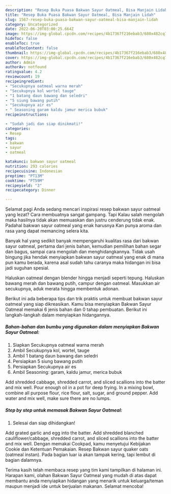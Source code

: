 ```yaml
---
description: "Resep Buka Puasa Bakwan Sayur Oatmeal, Bisa Manjain Lidah"
title: "Resep Buka Puasa Bakwan Sayur Oatmeal, Bisa Manjain Lidah"
slug: 1567-resep-buka-puasa-bakwan-sayur-oatmeal-bisa-manjain-lidah
category: Uncategorized
date: 2022-06-20T03:00:25.664Z
image: https://img-global.cpcdn.com/recipes/4b17367f216ebab3/680x482cq70/bakwan-sayur-oatmeal-foto-resep-utama.jpg
hideToc: false
enableToc: true
enableTocContent: false
thumbnail: https://img-global.cpcdn.com/recipes/4b17367f216ebab3/680x482cq70/bakwan-sayur-oatmeal-foto-resep-utama.jpg
cover: https://img-global.cpcdn.com/recipes/4b17367f216ebab3/680x482cq70/bakwan-sayur-oatmeal-foto-resep-utama.jpg
author: Admin
authorAv: notfound
ratingvalue: 4.2
reviewcount: 19
recipeingredient:
- "Secukupnya oatmeal warna merah"
- "Secukupnya kol wortel tauge"
- "1 batang daun bawang dan seledri"
- "5 siung bawang putih"
- "Secukupnya air es"
- " Seasoning garam kaldu jamur merica bubuk"
recipeinstructions:

- "Sudah jadi dan siap dinikmati!"
categories:
- Resep
tags:
- bakwan
- sayur
- oatmeal

katakunci: bakwan sayur oatmeal 
nutrition: 293 calories
recipecuisine: Indonesian
preptime: "PT13M"
cooktime: "PT59M"
recipeyield: "3"
recipecategory: Dinner

---
```



Selamat pagi Anda sedang mencari inspirasi resep bakwan sayur oatmeal yang lezat? Cara membuatnya sangat gampang. Tapi Kalau salah mengolah maka hasilnya tidak akan memuaskan dan justru cenderung tidak enak. Padahal bakwan sayur oatmeal yang enak harusnya Kan punya aroma dan rasa yang dapat memancing selera kita.


Banyak hal yang sedikit banyak mempengaruhi kualitas rasa dari bakwan sayur oatmeal, pertama dari jenis bahan, kemudian pemilihan bahan segar dan bagus, sampai cara mengolah dan menghidangkannya. Tidak usah bingung jika hendak menyiapkan bakwan sayur oatmeal yang enak di mana pun kamu berada, karena asal sudah tahu caranya maka hidangan ini bisa jadi suguhan spesial.

Haluskan oatmeal dengan blender hingga menjadi seperti tepung. Haluskan bawang merah dan bawang putih, campur dengan oatmeal. Masukkan air secukupnya, aduk merata hingga membentuk adonan.


Berikut ini ada beberapa tips dan trik praktis untuk membuat bakwan sayur oatmeal yang siap dikreasikan. Kamu bisa menyiapkan Bakwan Sayur Oatmeal memakai 6 jenis bahan dan 0 tahap pembuatan. Berikut ini langkah-langkah dalam menyiapkan hidangannya.

<!--inarticleads1-->

##### Bahan-bahan dan bumbu yang digunakan dalam menyiapkan Bakwan Sayur Oatmeal:

1. Siapkan Secukupnya oatmeal warna merah
1. Ambil Secukupnya kol, wortel, tauge
1. Ambil 1 batang daun bawang dan seledri
1. Persiapkan 5 siung bawang putih
1. Persiapkan Secukupnya air es
1. Ambil  Seasoning: garam, kaldu jamur, merica bubuk


Add shredded cabbage, shredded carrot, and sliced scallions into the batter and mix well. Pour enough oil in a pot for deep frying. In a mixing bowl, combine all purpose flour, rice flour, salt, sugar, and ground pepper. Add water and mix well, make sure there are no lumps. 

<!--inarticleads2-->

##### Step by step untuk memasak Bakwan Sayur Oatmeal:


1. Selesai dan siap dihidangkan!

Add grated garlic and egg into the batter. Add shredded blanched cauliflower/cabbage, shredded carrot, and sliced scallions into the batter and mix well. Dengan memakai Cookpad, kamu menyetujui Kebijakan Cookie dan Ketentuan Pemakaian. Resep Bakwan sayur quaker oats (oatmeal instan). Pada bagian luar ia akan tampak kering, tapi lembut di bagian dalamnya. 

Terima kasih telah membaca resep yang tim kami tampilkan di halaman ini. Harapan kami, olahan Bakwan Sayur Oatmeal yang mudah di atas dapat membantu anda menyiapkan hidangan yang menarik untuk keluarga/teman maupun menjadi ide untuk berjualan makanan. Selamat mencoba!
